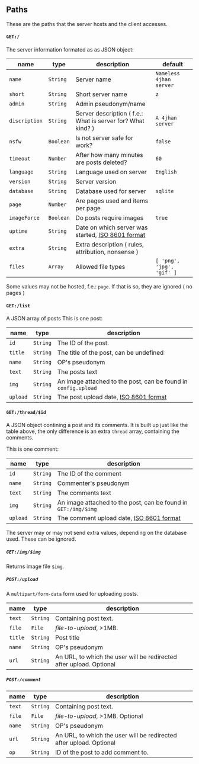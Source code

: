## Paths

These are the paths that the server hosts and the client accesses.

#### `GET:/`

The server information formated as as JSON object:

| **name** | **type** | **description** | **default** |
|----------|----------|-----------------|-------------|
| `name`   | `String` | Server name     | `Nameless 4jhan server` |
| `short`  | `String` | Short server name  | `z` |
| `admin`  | `String` | Admin pseudonym/name | |
| `discription` | `String` | Server description ( f.e.: What is server for? What kind? ) | `A 4jhan server` |
| `nsfw`   | `Boolean`| Is not server safe for work? | `false` |
| `timeout` | `Number` | After how many minutes are posts deleted? | `60` |
| `language` | `String` | Language used on server | `English` |
| `version` | `String` | Server version |  |
| `database` | `String` | Database used for server | `sqlite` |
| `page` | `Number` | Are pages used and items per page | |
| `imageForce` | `Boolean` | Do posts require images | `true` |
| `uptime` | `String` | Date on which server was started, [ISO 8601 format](https://en.wikipedia.org/wiki/ISO_8601) | |
| `extra` | `String` | Extra description ( rules, attribution, nonsense ) | |
| `files` | `Array`  | Allowed file types | ` [ 'png', 'jpg', 'gif' ] ` |

Some values may not be hosted, f.e.: `page`. If that is so, they are ignored ( no pages )

#### `GET:/list`

A JSON array of posts
This is one post:

| **name** | **type** | **description** |
|----------|----------|-----------------|
| `id`     | `String` | The ID of the post. | 
| `title`  | `String` | The title of the post, can be undefined |
| `name`   | `String` | OP's pseudonym |
| `text`   | `String` | The posts text |
| `img`    | `String` | An image attached to the post, can be found in `config.upload` |
| `upload` | `String` | The post upload date, [ISO 8601 format](https://en.wikipedia.org/wiki/ISO_8601) |

#### `GET:/thread/$id`

A JSON object contining a post and its comments.
It is built up just like the table above,
the only difference is an extra `thread` array, containing the comments.

This is one comment:

| **name** | **type** | **description** |
|----------|----------|-----------------|    
| `id`     | `String` | The ID of the comment |
| `name`   | `String` | Commenter's pseudonym |
| `text`   | `String` | The comments text |
| `img`    | `String` | An image attached to the post, can be found in `GET:/img/$img` |
| `upload` | `String` | The comment upload date, [ISO 8601 format](https://en.wikipedia.org/wiki/ISO_8601) |

The server may or may not send extra values, depending on the database used. These can be ignored.

##### `GET:/img/$img`

Returns image file `$img`.

##### `POST:/upload`

A `multipart/form-data` form used for uploading posts.

| **name** | **type** | **description** |
|----------|----------|-----------------| 
| `text`   | `String` | Containing post text. |
| `file`   | `File`   | *file-to-upload*, >1MB. |
| `title`  | `String` | Post title |
| `name`   | `String` | OP's pseudonym |
| `url`    | `String` | An URL, to which the user will be redirected after upload. Optional |

##### `POST:/comment`

| **name** | **type** | **description** |
|----------|----------|-----------------| 
| `text`   | `String` | Containing post text. |
| `file`   | `File`   | *file-to-upload*, >1MB. Optional |
| `name`   | `String` | OP's pseudonym |
| `url`    | `String` | An URL, to which the user will be redirected after upload. Optional |
| `op`     | `String` | ID of the post to add comment to. |